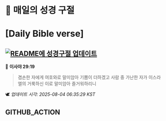 # 🙏 매일의 성경 구절
# [Daily Bible verse]
## [![README에 성경구절 업데이트](https://github.com/DONGSUKA/first_test/actions/workflows/update-readme-bible.yml/badge.svg)](https://github.com/DONGSUKA/first_test/actions/workflows/update-readme-bible.yml)
<!-- START_BIBLE_VERSE -->
📖 **이사야 29:19**
> 겸손한 자에게 여호와로 말미암아 기쁨이 더하겠고 사람 중 가난한 자가 이스라엘의 거룩하신 이로 말미암아 즐거워하리니

🕊️ _업데이트 시각: 2025-08-04 06:35:29 KST_
  <!-- END_BIBLE_VERSE -->
## GITHUB_ACTION

